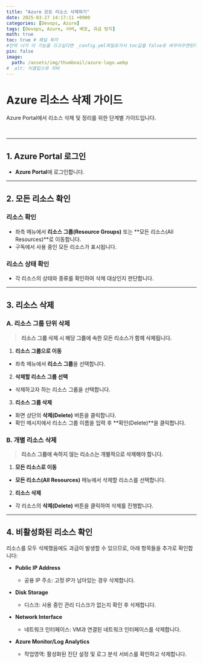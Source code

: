```yaml
---
title: "Azure 모든 리소스 삭제하기"
date: 2025-03-27 14:17:11 +0900
categories: [Devops, Azure]
tags: [Devops, Azure, 서버, 배포, 과금 방지]
math: true
toc: true # 패널 목차
#만약 너가 이 기능을 끄고싶다면 _config.yml파일로가서 toc값을 false로 바꾸어주면된다. 
pin: false
image:
  path: /assets/img/thumbnail/azure-logo.webp
#  alt: 이클립스와 자바
---
```


# Azure 리소스 삭제 가이드

Azure Portal에서 리소스 삭제 및 정리를 위한 단계별 가이드입니다.


<br>

---


## 1. Azure Portal 로그인

- **Azure Portal**에 로그인합니다.

---

## 2. 모든 리소스 확인

### 리소스 확인

- 좌측 메뉴에서 **리소스 그룹(Resource Groups)** 또는 **모든 리소스(All Resources)**로 이동합니다.
- 구독에서 사용 중인 모든 리소스가 표시됩니다.

### 리소스 상태 확인

- 각 리소스의 상태와 종류를 확인하여 삭제 대상인지 판단합니다.

---

## 3. 리소스 삭제

### A. 리소스 그룹 단위 삭제

> **리소스 그룹 삭제 시 해당 그룹에 속한 모든 리소스가 함께 삭제됩니다.**

1. **리소스 그룹으로 이동**
  - 좌측 메뉴에서 **리소스 그룹**을 선택합니다.
2. **삭제할 리소스 그룹 선택**
  - 삭제하고자 하는 리소스 그룹을 선택합니다.
3. **리소스 그룹 삭제**
  - 화면 상단의 **삭제(Delete)** 버튼을 클릭합니다.
  - 확인 메시지에서 리소스 그룹 이름을 입력 후 **확인(Delete)**을 클릭합니다.

### B. 개별 리소스 삭제

> **리소스 그룹에 속하지 않는 리소스는 개별적으로 삭제해야 합니다.**

1. **모든 리소스로 이동**
  - **모든 리소스(All Resources)** 메뉴에서 삭제할 리소스를 선택합니다.
2. **리소스 삭제**
  - 각 리소스의 **삭제(Delete)** 버튼을 클릭하여 삭제를 진행합니다.

---

## 4. 비활성화된 리소스 확인

리소스를 모두 삭제했음에도 과금이 발생할 수 있으므로, 아래 항목들을 추가로 확인합니다:

- **Public IP Address**
  - 공용 IP 주소: 고정 IP가 남아있는 경우 삭제합니다.

- **Disk Storage**
  - 디스크: 사용 중인 관리 디스크가 없는지 확인 후 삭제합니다.

- **Network Interface**
  - 네트워크 인터페이스: VM과 연결된 네트워크 인터페이스를 삭제합니다.

- **Azure Monitor/Log Analytics**
  - 작업영역: 활성화된 진단 설정 및 로그 분석 서비스를 확인하고 삭제합니다.


